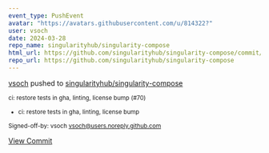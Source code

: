 ```yaml
---
event_type: PushEvent
avatar: "https://avatars.githubusercontent.com/u/814322?"
user: vsoch
date: 2024-03-28
repo_name: singularityhub/singularity-compose
html_url: https://github.com/singularityhub/singularity-compose/commit/088bd966d70068da65d608db2569714c6d7ecf0e
repo_url: https://github.com/singularityhub/singularity-compose
---
```


<a href='https://github.com/vsoch' target='_blank'>vsoch</a> pushed to <a href='https://github.com/singularityhub/singularity-compose' target='_blank'>singularityhub/singularity-compose</a>

<small>ci: restore tests in gha, linting, license bump (#70)

* ci: restore tests in gha, linting, license bump

Signed-off-by: vsoch <vsoch@users.noreply.github.com></small>

<a href='https://github.com/singularityhub/singularity-compose/commit/088bd966d70068da65d608db2569714c6d7ecf0e' target='_blank'>View Commit</a>